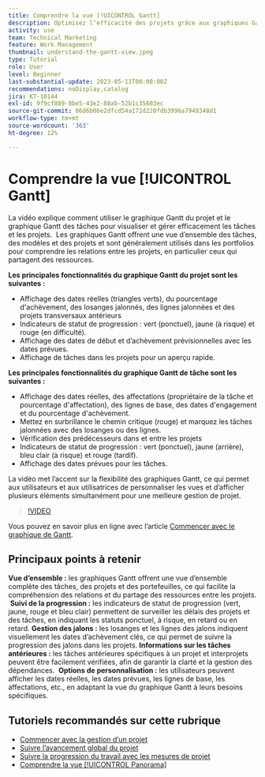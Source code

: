 ```yaml
---
title: Comprendre la vue [!UICONTROL Gantt]
description: Optimisez l’efficacité des projets grâce aux graphiques Gantt, qui offrent des vues d’ensemble, un suivi des progrès, une gestion des jalons, des informations sur les prédécesseurs et des options personnalisables pour rationaliser la gestion des tâches et des ressources.
activity: use
team: Technical Marketing
feature: Work Management
thumbnail: understand-the-gantt-view.jpeg
type: Tutorial
role: User
level: Beginner
last-substantial-update: 2023-05-11T00:00:00Z
recommendations: noDisplay,catalog
jira: KT-10144
exl-id: 9f9cf889-8be5-43e2-88ab-52b1c35603ec
source-git-commit: 06d6b06e2dfcd54a172d220fdb3996a7949348d1
workflow-type: tm+mt
source-wordcount: '363'
ht-degree: 12%

---
```


# Comprendre la vue [!UICONTROL Gantt]

La vidéo explique comment utiliser le graphique Gantt du projet et le graphique Gantt des tâches pour visualiser et gérer efficacement les tâches et les projets. &#x200B; Les graphiques Gantt offrent une vue d’ensemble des tâches, des modèles et des projets et sont généralement utilisés dans les portfolios pour comprendre les relations entre les projets, en particulier ceux qui partagent des ressources. &#x200B;

**Les principales fonctionnalités du graphique Gantt du projet sont les suivantes :**

* Affichage des dates réelles (triangles verts), du pourcentage d&#39;achèvement, des losanges jalonnés, des lignes jalonnées et des projets transversaux antérieurs&#x200B;
* Indicateurs de statut de progression : vert (ponctuel), jaune (à risque) et rouge (en difficulté).
* Affichage des dates de début et d’achèvement prévisionnelles avec les dates prévues.
* Affichage de tâches dans les projets pour un aperçu rapide.

**Les principales fonctionnalités du graphique Gantt de tâche sont les suivantes :**

* Affichage des dates réelles, des affectations (propriétaire de la tâche et pourcentage d&#39;affectation), des lignes de base, des dates d&#39;engagement et du pourcentage d&#39;achèvement.
* Mettez en surbrillance le chemin critique (rouge) et marquez les tâches jalonnées avec des losanges ou des lignes.
* Vérification des prédécesseurs dans et entre les projets&#x200B;
* Indicateurs de statut de progression : vert (ponctuel), jaune (arrière), bleu clair (à risque) et rouge (tardif).
* Affichage des dates prévues pour les tâches.

La vidéo met l’accent sur la flexibilité des graphiques Gantt, ce qui permet aux utilisateurs et aux utilisatrices de personnaliser les vues et d’afficher plusieurs éléments simultanément pour une meilleure gestion de projet.

>[!VIDEO](https://video.tv.adobe.com/v/3419304/?quality=12&learn=on&enablevpops)

Vous pouvez en savoir plus en ligne avec l’article [Commencer avec le graphique de Gantt](https://experienceleague.adobe.com/docs/workfront/using/manage-work/the-gantt-chart/gantt-chart-overview/get-started-with-gantt.html?lang=fr).

## Principaux points à retenir

**Vue d’ensemble :** les graphiques Gantt offrent une vue d’ensemble complète des tâches, des projets et des portefeuilles, ce qui facilite la compréhension des relations et du partage des ressources entre les projets. &#x200B;
**Suivi de la progression :** les indicateurs de statut de progression (vert, jaune, rouge et bleu clair) permettent de surveiller les délais des projets et des tâches, en indiquant les statuts ponctuel, à risque, en retard ou en retard. &#x200B;
**Gestion des jalons :** les losanges et les lignes des jalons indiquent visuellement les dates d’achèvement clés, ce qui permet de suivre la progression des jalons dans les projets. &#x200B;
**Informations sur les tâches antérieures :** les tâches antérieures spécifiques à un projet et interprojets peuvent être facilement vérifiées, afin de garantir la clarté et la gestion des dépendances. &#x200B;
**Options de personnalisation :** les utilisateurs peuvent afficher les dates réelles, les dates prévues, les lignes de base, les affectations, etc., en adaptant la vue du graphique Gantt à leurs besoins spécifiques.


## Tutoriels recommandés sur cette rubrique

* [Commencer avec la gestion d’un projet](/help/manage-work/projects/getting-started-manage-a-project.md)
* [Suivre l’avancement global du projet](/help/manage-work/projects/track-overall-project-progress.md)
* [Suivre la progression du travail avec les mesures de projet](/help/manage-work/projects/track-work-progress-with-project-metrics.md)
* [Comprendre la vue [!UICONTROL Panorama]](/help/manage-work/projects/understand-the-board-view.md)
